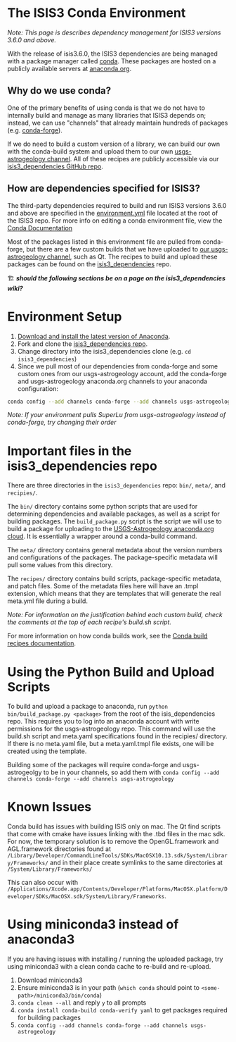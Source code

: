 # The ISIS3 Conda Environment

_Note: This page is describes dependency management for ISIS3 versions 3.6.0 and above._

With the release of isis3.6.0, the ISIS3 dependencies are being managed with a package manager called [conda](https://conda.io/docs/). These packages are hosted on a publicly available servers at [anaconda.org](https://anaconda.org).

## Why do we use conda?

One of the primary benefits of using conda is that we do not have to internally build and manage as many libraries that ISIS3 depends on; instead, we can use "channels" that already maintain hundreds of packages (e.g. [conda-forge](https://conda-forge.org/)). 

If we do need to build a custom version of a library, we can build our own with the conda-build system and upload them to our own [usgs-astrogeology channel](https://anaconda.org/usgs-astrogeology). All of these recipes are publicly accessible via our [isis3_dependencies GitHub repo](https://github.com/usgs-astrogeology/isis3_dependencies).

## How are dependencies specified for ISIS3?

The third-party dependencies required to build and run ISIS3 versions 3.6.0 and above are specified in the [environment.yml](https://github.com/USGS-Astrogeology/ISIS3/blob/cmake/environment.yml) file located at the root of the ISIS3 repo. For more info on editing a conda environment file, view the [Conda Documentation](https://conda.io/docs/user-guide/tasks/manage-environments.html)

Most of the packages listed in this environment file are pulled from conda-forge, but there are a few custom builds that we have uploaded to [our usgs-astrogeology channel](https://anaconda.org/usgs-astrogeology/repo), such as Qt. The recipes to build and upload these packages can be found on the [isis3_dependencies](https://github.com/USGS-Astrogeology/isis3_dependencies) repo.
 

:building_construction: _**should the following sections be on a page on the isis3_dependencies wiki?**_

# Environment Setup

1. [Download and install the latest version of Anaconda](https://www.anaconda.com/download).
1. Fork and clone the [isis3_dependencies repo](https://github.com/usgs-astrogeology/isis3_depenedencies).
1. Change directory into the isis3_dependencies clone (e.g. ```cd isis3_dependencies```)
1. Since we pull most of our dependencies from conda-forge and some custom ones from our usgs-astrogeology account, add the conda-forge and usgs-astrogeology anaconda.org channels to your anaconda configuration:
```bash
conda config --add channels conda-forge --add channels usgs-astrogeology
```
_Note: If your environment pulls SuperLu from usgs-astrogeology instead of conda-forge, try changing their order_
# Important files in the isis3_dependencies repo

There are three directories in the `isis3_dependencies` repo: `bin/`, `meta/`, and `recipies/`.

The `bin/` directory contains some python scripts that are used for determining dependencies and available packages, as well as a script for building packages. The `build_package.py` script is the script we will use to build a package for uploading to the [USGS-Astrogeology anaconda.org cloud](https://anaconda.org/usgs-astrogeology). It is essentially a wrapper around a conda-build command. 

The `meta/` directory contains general metadata about the version numbers and configurations of the packages. The package-specific metadata will pull some values from this directory.

The `recipes/` directory contains build scripts, package-specific metadata, and patch files. Some of the metadata files here will have an .tmpl extension, which means that they are templates that will generate the real meta.yml file during a build.

_Note: For information on the justification behind each custom build, check the comments at the top of each recipe's build.sh script._ 

For more information on how conda builds work, see the [Conda build recipes documentation](https://conda.io/docs/user-guide/tasks/build-packages/recipe.html).

# Using the Python Build and Upload Scripts

To build and upload a package to anaconda, run `python bin/build_package.py <package>` from the root of the isis_dependencies repo. This requires you to log into an anaconda account with write permissions for the usgs-astrogeology repo. This command will use the build.sh script and meta.yaml specifications found in the  recipies/<package> directory. If there is no meta.yaml file, but a meta.yaml.tmpl file exists, one will be created using the template. 

Building some of the packages will require conda-forge and usgs-astrogeolgy to be in your channels, so add them with `conda config --add channels conda-forge --add channels usgs-astrogeology`

# Known Issues

Conda build has issues with building ISIS only on mac. The Qt find scripts that come with cmake have issues linking with the .tbd files in the mac sdk. For now, the temporary solution is to remove the OpenGL.framework and AGL.framework directories found at `/Library/Developer/CommandLineTools/SDKs/MacOSX10.13.sdk/System/Library/Frameworks/` and in their place create symlinks to the same directories at `/System/Library/Frameworks/`

This can also occur with `/Applications/Xcode.app/Contents/Developer/Platforms/MacOSX.platform/Developer/SDKs/MacOSX.sdk/System/Library/Frameworks`.

# Using miniconda3 instead of anaconda3
If you are having issues with installing / running the uploaded package, try using miniconda3 with a clean conda cache to re-build and re-upload.

1. Download miniconda3
1. Ensure miniconda3 is in your path (`which conda` should point to `<some-path>/miniconda3/bin/conda`)
1. `conda clean --all` and reply `y` to all prompts
1. `conda install conda-build conda-verify yaml` to get packages required for building packages
1. `conda config --add channels conda-forge --add channels usgs-astrogeology`